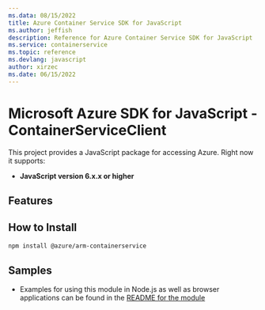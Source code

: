 ```yaml
---
ms.data: 08/15/2022
title: Azure Container Service SDK for JavaScript
ms.author: jeffish
description: Reference for Azure Container Service SDK for JavaScript
ms.service: containerservice
ms.topic: reference
ms.devlang: javascript
author: xirzec
ms.date: 06/15/2022
---
```

# Microsoft Azure SDK for JavaScript - ContainerServiceClient
This project provides a JavaScript package for accessing Azure. Right now it supports:
- **JavaScript version 6.x.x or higher**

## Features


## How to Install

```bash
npm install @azure/arm-containerservice
```

## Samples

* Examples for using this module in Node.js as well as browser applications can be found in the [README for the module](https://www.npmjs.com/package/@azure/arm-containerservice)